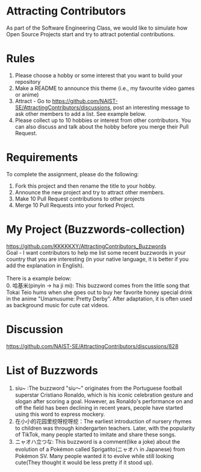 # Attracting Contributors
As part of the Software Engineering Class, we would like to simulate how Open Source Projects start and try to attract potential contributions.

# Rules

1. Please choose a hobby or some interest that you want to build your repository
2. Make a README to announce this theme (i.e., my favourite video games or anime)
3. Attract - Go to https://github.com/NAIST-SE/AttractingContributors/discussions, post an interesting message to ask other members to add a list. See example below.
4. Please collect up to 10 hobbies or interest from other contributors. You can also discuss and talk about the hobby before you merge their Pull Request.

# Requirements
To complete the assignment, please do the following:
1. Fork this project and then rename the title to your hobby. 
2. Announce the new project and try to attract other members.
3. Make 10 Pull Request contributions to other projects
4. Merge 10 Pull Requests into your forked Project.

# My Project (Buzzwords-collection)
https://github.com/KKKKKXY/AttractingContributors_Buzzwords
<br>
Goal - I want contributors to help me list some recent buzzwords in your country that you are interesting (in your native language, it is better if you add the explanation in English).
<br>
<br>
There is a example below:
<br>
0. 哈基米(pinyin -> ha ji mi): This buzzword comes from the little song that Tokai Teio hums when she goes out to buy her favorite honey special drink in the anime "Umamusume: Pretty Derby". After adaptation, it is often used as background music for cute cat videos.

# Discussion
https://github.com/NAIST-SE/AttractingContributors/discussions/828

# List of Buzzwords
1. siu~ :The buzzword "siu～" originates from the Portuguese football superstar Cristiano Ronaldo, which is his iconic celebration gesture and slogan after scoring a goal. However, as Ronaldo's performance on and off the field has been declining in recent years, people have started using this word to express mockery.
2. 在小小的花园里挖呀挖呀挖：The earliest introduction of nursery rhymes to children was through kindergarten teachers. Later, with the popularity of TikTok, many people started to imitate and share these songs.
3. ニャオハ立つな: This buzzword is a comment(like a joke) about the evolution of a Pokémon called Sprigatito(ニャオハ in Japanese) from Pokémon SV. Many people wanted it to evolve while still looking cute(They thought it would be less pretty if it stood up).
